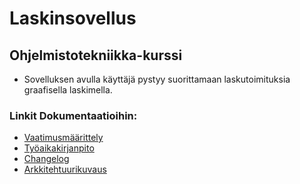 # Laskinsovellus

## Ohjelmistotekniikka-kurssi

- Sovelluksen avulla käyttäjä pystyy suorittamaan laskutoimituksia graafisella laskimella.

### Linkit Dokumentaatioihin:

- [Vaatimusmäärittely](https://github.com/Tartsi/ot-harjoitustyo/blob/master/dokumentaatio/vaatimusmaarittely.md) 
- [Työaikakirjanpito](https://github.com/Tartsi/ot-harjoitustyo/blob/master/dokumentaatio/tyoaikakirjanpito.md)
- [Changelog](https://github.com/Tartsi/ot-harjoitustyo/blob/master/dokumentaatio/changelog.md)
- [Arkkitehtuurikuvaus](https://github.com/Tartsi/ot-harjoitustyo/blob/master/dokumentaatio/arkkitehtuuri.md)
